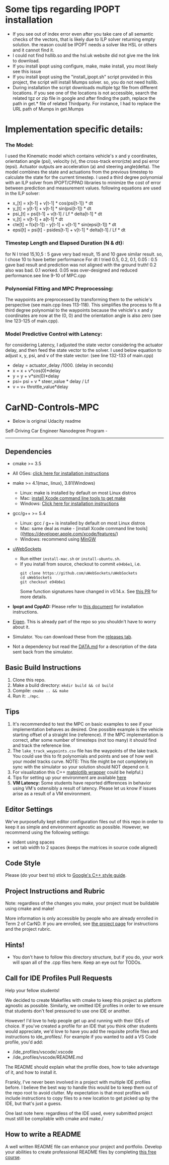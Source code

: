 # Some tips regarding IPOPT installation
- If you see out of index error even after you take care of all semantic checks of the vectors, that is likely due to ILP solver returning empty solution. the reason could be IPOPT needs a solver like HSL or others and it cannot find it.
-  I could not find hsllib.so and the hsl.uk website did not give me the link to download. 
- If you install ipopt using configure, make, make install, you most likely see this issue
- If you install ipopt using the "install_ipopt.sh" script provided in this project, the script will install Mumps solver.
so, you do not need hsllib. 
- During installation the script downloads multiple tgz file from different locations. if you see one of the locations is not 
accessible, search the related tgz or zip file in google and after finding the path, replace the path in get.* file of related Thirdparty. For instance, I had to replace the URL path of Mumps in get.Mumps 

# Implementation specific details:
### The Model: 
I used the Kinematic model which contains vehicle's x and y coordinates, orientation angle (psi), velocity (v), the cross-track error(cte) and psi error (epsi). Actuator outputs are acceleration (a) and steering angle(delta). The model combines the state and actuations from the previous timestep to calculate the state for the current timestep. 
I used a third degree polynomial with an ILP solver from IPOPT/CPPAD libraries to minimize the cost of error between prediction and measurement values. following equations are used in the ILP solver:
- x_[t] = x[t-1] + v[t-1] * cos(psi[t-1]) * dt
- y_[t] = y[t-1] + v[t-1] * sin(psi[t-1]) * dt
- psi_[t] = psi[t-1] + v[t-1] / Lf * delta[t-1] * dt
- v_[t] = v[t-1] + a[t-1] * dt
- cte[t] = f(x[t-1]) - y[t-1] + v[t-1] * sin(epsi[t-1]) * dt
- epsi[t] = psi[t] - psides[t-1] + v[t-1] * delta[t-1] / Lf * dt


### Timestep Length and Elapsed Duration (N & dt):
for N I tried 15,10,5 : 5 gave very bad result, 15 and 10 gave similar result. so, I chose 10 to have better performance
For dt I tried 0.5, 0.2, 0.1, 0.05 : 0.5 gave bad result and prediction was not aligned with the ground truth! 
0.2 also was bad. 0.1 worked. 0.05 was over-designed and reduced performance.see line 9-10 of MPC.cpp 


### Polynomial Fitting and MPC Preprocessing: 

The waypoints are preprocessed by transforming them to the vehicle's perspective (see main.cpp lines 113-118). This simplifies the process to fit a third degree polynomial to the waypoints because the vehicle's x and y coordinates are now at the (0, 0) and the orientation angle is also zero (see line 123-125 of main.cpp).

### Model Predictive Control with Latency: 
for considering Latency, I adjusted the state vector considering the actuator delay, and then feed the state vector to the solver. 
I used below equation to adjust x, y, psi, and v of the state vector:  (see line 132-133 of main.cpp)
- delay = actuator_delay /1000. (delay in seconds) 
- x = x + v*cos(0)*delay
- y = y + v*sin(0)*delay
- psi= psi + v * steer_value * delay / Lf
- v = v+ throttle_value*delay



# CarND-Controls-MPC
- Below is original Udacity readme

Self-Driving Car Engineer Nanodegree Program - 

---

## Dependencies

* cmake >= 3.5
 * All OSes: [click here for installation instructions](https://cmake.org/install/)
* make >= 4.1(mac, linux), 3.81(Windows)
  * Linux: make is installed by default on most Linux distros
  * Mac: [install Xcode command line tools to get make](https://developer.apple.com/xcode/features/)
  * Windows: [Click here for installation instructions](http://gnuwin32.sourceforge.net/packages/make.htm)
* gcc/g++ >= 5.4
  * Linux: gcc / g++ is installed by default on most Linux distros
  * Mac: same deal as make - [install Xcode command line tools]((https://developer.apple.com/xcode/features/)
  * Windows: recommend using [MinGW](http://www.mingw.org/)
* [uWebSockets](https://github.com/uWebSockets/uWebSockets)
  * Run either `install-mac.sh` or `install-ubuntu.sh`.
  * If you install from source, checkout to commit `e94b6e1`, i.e.
    ```
    git clone https://github.com/uWebSockets/uWebSockets
    cd uWebSockets
    git checkout e94b6e1
    ```
    Some function signatures have changed in v0.14.x. See [this PR](https://github.com/udacity/CarND-MPC-Project/pull/3) for more details.

* **Ipopt and CppAD:** Please refer to [this document](https://github.com/udacity/CarND-MPC-Project/blob/master/install_Ipopt_CppAD.md) for installation instructions.
* [Eigen](http://eigen.tuxfamily.org/index.php?title=Main_Page). This is already part of the repo so you shouldn't have to worry about it.
* Simulator. You can download these from the [releases tab](https://github.com/udacity/self-driving-car-sim/releases).
* Not a dependency but read the [DATA.md](./DATA.md) for a description of the data sent back from the simulator.


## Basic Build Instructions

1. Clone this repo.
2. Make a build directory: `mkdir build && cd build`
3. Compile: `cmake .. && make`
4. Run it: `./mpc`.

## Tips

1. It's recommended to test the MPC on basic examples to see if your implementation behaves as desired. One possible example
is the vehicle starting offset of a straight line (reference). If the MPC implementation is correct, after some number of timesteps
(not too many) it should find and track the reference line.
2. The `lake_track_waypoints.csv` file has the waypoints of the lake track. You could use this to fit polynomials and points and see of how well your model tracks curve. NOTE: This file might be not completely in sync with the simulator so your solution should NOT depend on it.
3. For visualization this C++ [matplotlib wrapper](https://github.com/lava/matplotlib-cpp) could be helpful.)
4.  Tips for setting up your environment are available [here](https://classroom.udacity.com/nanodegrees/nd013/parts/40f38239-66b6-46ec-ae68-03afd8a601c8/modules/0949fca6-b379-42af-a919-ee50aa304e6a/lessons/f758c44c-5e40-4e01-93b5-1a82aa4e044f/concepts/23d376c7-0195-4276-bdf0-e02f1f3c665d)
5. **VM Latency:** Some students have reported differences in behavior using VM's ostensibly a result of latency.  Please let us know if issues arise as a result of a VM environment.

## Editor Settings

We've purposefully kept editor configuration files out of this repo in order to
keep it as simple and environment agnostic as possible. However, we recommend
using the following settings:

* indent using spaces
* set tab width to 2 spaces (keeps the matrices in source code aligned)

## Code Style

Please (do your best to) stick to [Google's C++ style guide](https://google.github.io/styleguide/cppguide.html).

## Project Instructions and Rubric

Note: regardless of the changes you make, your project must be buildable using
cmake and make!

More information is only accessible by people who are already enrolled in Term 2
of CarND. If you are enrolled, see [the project page](https://classroom.udacity.com/nanodegrees/nd013/parts/40f38239-66b6-46ec-ae68-03afd8a601c8/modules/f1820894-8322-4bb3-81aa-b26b3c6dcbaf/lessons/b1ff3be0-c904-438e-aad3-2b5379f0e0c3/concepts/1a2255a0-e23c-44cf-8d41-39b8a3c8264a)
for instructions and the project rubric.

## Hints!

* You don't have to follow this directory structure, but if you do, your work
  will span all of the .cpp files here. Keep an eye out for TODOs.

## Call for IDE Profiles Pull Requests

Help your fellow students!

We decided to create Makefiles with cmake to keep this project as platform
agnostic as possible. Similarly, we omitted IDE profiles in order to we ensure
that students don't feel pressured to use one IDE or another.

However! I'd love to help people get up and running with their IDEs of choice.
If you've created a profile for an IDE that you think other students would
appreciate, we'd love to have you add the requisite profile files and
instructions to ide_profiles/. For example if you wanted to add a VS Code
profile, you'd add:

* /ide_profiles/vscode/.vscode
* /ide_profiles/vscode/README.md

The README should explain what the profile does, how to take advantage of it,
and how to install it.

Frankly, I've never been involved in a project with multiple IDE profiles
before. I believe the best way to handle this would be to keep them out of the
repo root to avoid clutter. My expectation is that most profiles will include
instructions to copy files to a new location to get picked up by the IDE, but
that's just a guess.

One last note here: regardless of the IDE used, every submitted project must
still be compilable with cmake and make./

## How to write a README
A well written README file can enhance your project and portfolio.  Develop your abilities to create professional README files by completing [this free course](https://www.udacity.com/course/writing-readmes--ud777).
